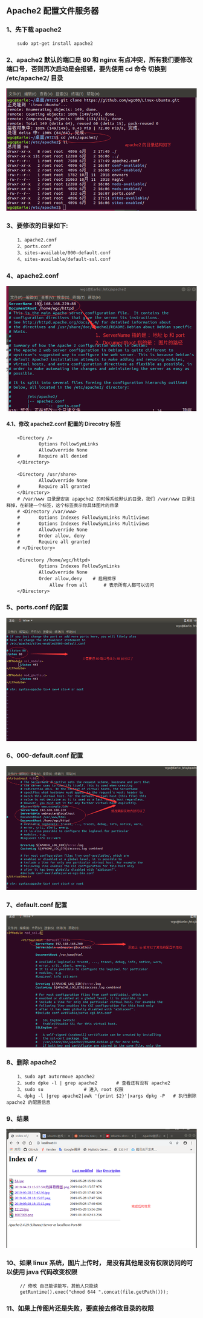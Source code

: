 ## Apache2 配置文件服务器


### 1、先下载 apache2 
		
		sudo apt-get install apache2


### 2、apache2 默认的端口是 80 和 nginx 有点冲突，所有我们要修改端口号，否则再次启动是会报错，要先**使用 cd 命令 切换到 /etc/apache2/ 目录**	

![1](img/1.png)


### 3、要修改的目录如下:
		
		1、apache2.conf
		2、ports.conf
		3、sites-available/000-default.conf
		4、sites-available/default-ssl.conf

### 4、apache2.conf

![2](img/2.png)

#### 4.1、修改 apache2.conf 配置的 Direcotry 标签

		<Directory />
        		Options FollowSymLinks
        		AllowOverride None
		#       Require all denied
		</Directory>
	
		<Directory /usr/share>
		        AllowOverride None
		#       Require all granted
		</Directory>
		# /var/www 目录是安装 apapche2 的时候系统默认的目录，我们 /var/www 目录注释掉，在新建一个标签，这个标签表示你具体图片的目录
		# <Directory /var/www>
		#       Options Indexes FollowSymLinks Multiviews
		#       Options Indexes FollowSymLinks Multiviews
		#       AllowOverride None
		#       Order allow, deny
		#       Require all granted
		# </Directory>

		<Directory /home/wgc/httpd>
   		     	Options Indexes FollowSymLinks
        		AllowOverride None	
		        Order allow,deny	# 启用排序
       		        Allow from all 		# 表示所有人都可以访问
	  	</Directory>

### 5、ports.conf 的配置

![3](img/3.png)

### 6、000-default.conf 配置

![4](img/4.png)

### 7、default.conf 配置

![5](img/5.png)


### 8、删除 apache2 

		1、sudo apt autormove apache2
		2、sudo dpke -l | grep apache2 		# 查看还有没有 apache2
		3、sudo su 				# 进入 root 权限
		4、dpkg -l |grep apache2|awk '{print $2}'|xargs dpkg -P   # 执行删除 apache2 的配置信息


### 9、结果

![6](img/6.png)


### 10、如果 linux 系统，图片上传时， 是没有其他是没有权限访问的可以使用 java 代码改变权限
	
		 // 修改 自己能读能写，其他人只能读
		 getRuntime().exec("chmod 644 ".concat(file.getPath()));
		 
### 11、如果上传图片还是失败，要直接去修改目录的权限
		
		

